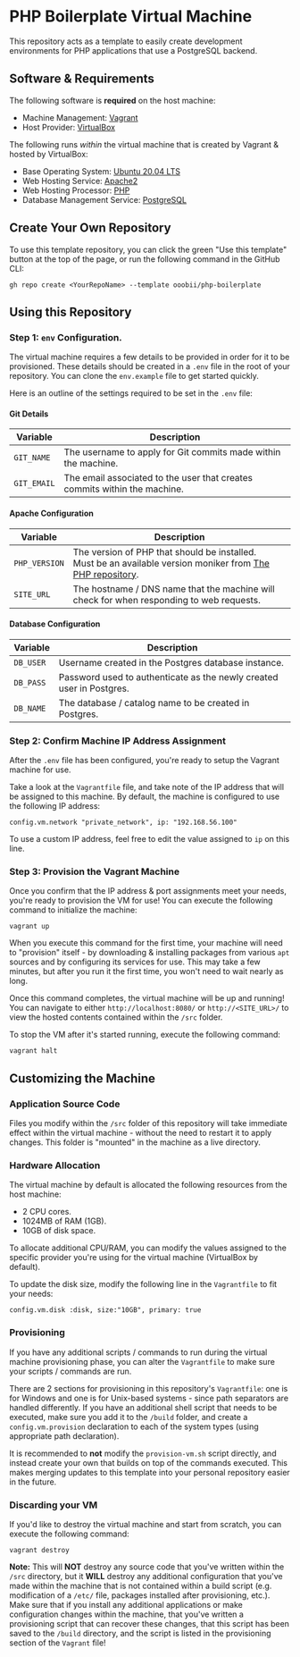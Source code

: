 # PHP Boilerplate Virtual Machine
This repository acts as a template to easily create development environments for PHP applications that use a PostgreSQL backend.

## Software & Requirements
The following software is **required** on the host machine:
  - Machine Management: [Vagrant](https://www.vagrantup.com/)
  - Host Provider: [VirtualBox](https://www.virtualbox.org/)

The following runs _within_ the virtual machine that is created by Vagrant & hosted by VirtualBox:
  - Base Operating System: [Ubuntu 20.04 LTS](https://wiki.ubuntu.com/FocalFossa/ReleaseNotes?_ga=2.207412563.1314535857.1647823762-132093480.1647178546)
  - Web Hosting Service: [Apache2](https://httpd.apache.org/)
  - Web Hosting Processor: [PHP](https://www.php.net/)
  - Database Management Service: [PostgreSQL](https://www.postgresql.org/)


## Create Your Own Repository
To use this template repository, you can click the green "Use this template" button at the top of the page, or run the following command
in the GitHub CLI:
```
gh repo create <YourRepoName> --template ooobii/php-boilerplate
```



## Using this Repository
### Step 1: `env` Configuration.
The virtual machine requires a few details to be provided in order for it to be provisioned. These details should be created in a `.env` file in the root of your repository. You can clone the `env.example` file to get started quickly.

Here is an outline of the settings required to be set in the `.env` file:
#### Git Details
| **Variable** | **Description**                                                           |
|--------------|---------------------------------------------------------------------------|
| `GIT_NAME`   | The username to apply for Git commits made within the machine.            |
| `GIT_EMAIL`  | The email associated to the user that creates commits within the machine. |

#### Apache Configuration
| **Variable**  | **Description**                                                                                                                                                         |
|---------------|-------------------------------------------------------------------------------------------------------------------------------------------------------------------------|
| `PHP_VERSION` | The version of PHP that should be installed. <br> Must be an available version moniker from [The PHP repository](https://launchpad.net/~ondrej/+archive/ubuntu/php).    |
| `SITE_URL`    | The hostname / DNS name that the machine will check for when responding to web requests.                                                                                |

#### Database Configuration
| **Variable** | **Description**                                                      |
|--------------|----------------------------------------------------------------------|
| `DB_USER`    | Username created in the Postgres database instance.                  |
| `DB_PASS`    | Password used to authenticate as the newly created user in Postgres. |
| `DB_NAME`    | The database / catalog name to be created in Postgres.               |


### Step 2: Confirm Machine IP Address Assignment
After the `.env` file has been configured, you're ready to setup the Vagrant machine for use.

Take a look at the `Vagrantfile` file, and take note of the IP address that will be assigned to this machine. By default, the machine is configured to use the following IP address:
```
config.vm.network "private_network", ip: "192.168.56.100"
```

To use a custom IP address, feel free to edit the value assigned to `ip` on this line.


### Step 3: Provision the Vagrant Machine
Once you confirm that the IP address & port assignments meet your needs, you're ready to provision the VM for use! You can execute the following command to initialize the machine:
```
vagrant up
```

When you execute this command for the first time, your machine will need to "provision" itself - by downloading & installing packages from various `apt` sources and by configuring its services for use. This may take a few minutes, but after you run it the first time, you won't need to wait nearly as long.

Once this command completes, the virtual machine will be up and running! You can navigate to either `http://localhost:8080/` or `http://<SITE_URL>/` to view the hosted contents contained within the `/src` folder.

To stop the VM after it's started running, execute the following command:
```
vagrant halt
```



## Customizing the Machine
### Application Source Code
Files you modify within the `/src` folder of this repository will take immediate effect within the virtual machine - without the need to restart it to apply changes. This folder is "mounted" in the machine as a live directory.


### Hardware Allocation
The virtual machine by default is allocated the following resources from the host machine:
  - 2 CPU cores.
  - 1024MB of RAM (1GB).
  - 10GB of disk space.

To allocate additional CPU/RAM, you can modify the values assigned to the specific provider you're using for the virtual machine (VirtualBox by default).

To update the disk size, modify the following line in the `Vagrantfile` to fit your needs:
```
config.vm.disk :disk, size:"10GB", primary: true
```


### Provisioning
If you have any additional scripts / commands to run during the virtual machine provisioning phase, you can alter the `Vagrantfile` to make sure your scripts / commands are run.

There are 2 sections for provisioning in this repository's `Vagrantfile`: one is for Windows and one is for Unix-based systems - since path separators are handled differently. If you have an additional shell script that needs to be executed, make sure you add it to the `/build` folder, and create a `config.vm.provision` declaration to each of the system types (using appropriate path declaration).

It is recommended to **not** modify the `provision-vm.sh` script directly, and instead create your own that builds on top of the commands executed. This makes merging updates to this template into your personal repository easier in the future.


### Discarding your VM
If you'd like to destroy the virtual machine and start from scratch, you can execute the following command:
```
vagrant destroy
```

**Note:** This will **NOT** destroy any source code that you've written within the `/src` directory, but it **WILL** destroy any additional configuration that you've made within the machine that is not contained within a build script (e.g. modification of a `/etc/` file, packages installed after provisioning, etc.). Make sure that if you install any additional applications or make configuration changes within the machine, that you've written a provisioning script that can recover these changes, that this script has been saved to the `/build` directory, and the script is listed in the provisioning section of the `Vagrant` file!
